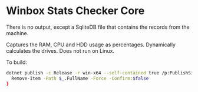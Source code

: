 ﻿Winbox Stats Checker Core
=========================

There is no output, except a SqliteDB file that contains the records from the machine.

Captures the RAM, CPU and HDD usage as percentages. Dynamically calculates the drives. Does not run on Linux.


To build:

```sh
dotnet publish -c Release -r win-x64 --self-contained true /p:PublishSingleFile=true; Start-Sleep -Seconds 2; GetChildItem -Path . -Recurse -Filter "wbscc.pdb" -File | ForEach-Object {
  Remove-Item -Path $_.FullName -Force -Confirm:$false
}
```